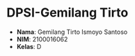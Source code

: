 # DPSI-Gemilang Tirto
 
- **Nama**: Gemilang Tirto Ismoyo Santoso
- **NIM**: 2100016062
- **Kelas**: D
